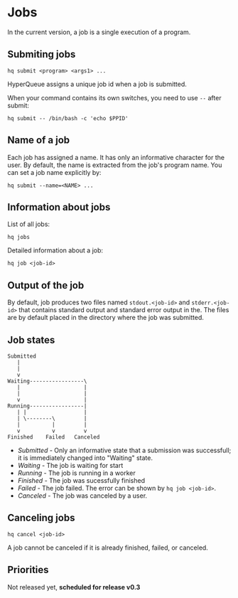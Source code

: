 
# Jobs

In the current version, a job is a single execution of a program.

## Submiting jobs

``hq submit <program> <args1> ...``

HyperQueue assigns a unique job id when a job is submitted.

When your command contains its own switches, you need to use ``--`` after submit:

``hq submit -- /bin/bash -c 'echo $PPID'``


## Name of a job

Each job has assigned a name. It has only an informative character for the user. By default, the name is extracted from the job's program name. You can set a job name explicitly by:

``hq submit --name=<NAME> ...``


## Information about jobs

List of all jobs:

``hq jobs``


Detailed information about a job:

``hq job <job-id>``


## Output of the job

By default, job produces two files named ``stdout.<job-id>`` and ``stderr.<job-id>`` that contains standard output and standard error output in the. The files are by default placed in the directory where the job was submitted.


## Job states

```
Submitted
   |
   |
   v
Waiting-----------------\
   |                    |
   |                    |
   v                    |
Running-----------------|
   | |                  |
   | \--------\         |
   |          |         |
   v          v         v
Finished    Failed   Canceled
```

* *Submitted* - Only an informative state that a submission was successfull; it is immediately changed into "Waiting" state.
* *Waiting* - The job is waiting for start
* *Running* - The job is running in a worker
* *Finished* - The job was sucessfully finished
* *Failed* - The job failed. The error can be shown by ``hq job <job-id>``.
* *Canceled* -  The job was canceled by a user.

## Canceling jobs

``hq cancel <job-id>``

A job cannot be canceled if it is already finished, failed, or canceled.



## Priorities

Not released yet, **scheduled for release v0.3**

